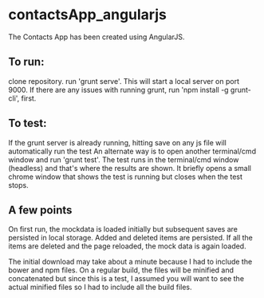 # contactsApp_angularjs 
The Contacts App has been created using AngularJS.

To run:
-----------------
 clone repository.
 run 'grunt serve'. This will start a local server on port 9000. If there are any issues with running grunt, run 'npm install -g grunt-cli', first.
 
To test:
 -----------------
  If the grunt server is already running, hitting save on any js file will automatically run the test
  An alternate way is to open another terminal/cmd window and run 'grunt test'.
  The test runs in the terminal/cmd window (headless) and that's where the results are shown. It briefly opens a small chrome window that shows the test is running but closes when the test stops. 
  

  A few points
 ----------------
  On first run, the mockdata is loaded initially but subsequent saves are persisted in local storage. Added and deleted items are persisted. If all the items are deleted and the page reloaded, the mock data is again loaded.
  
  The initial download may take about a minute because I had to include the bower and npm files. On a regular build, the files will be minified and concatenated but since this is a test, I assumed you will want to see the actual minified files so I had to include all the build files.
